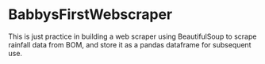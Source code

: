 # BabbysFirstWebscraper
This is just practice in building a web scraper using BeautifulSoup to scrape rainfall data from BOM, and store it as a pandas dataframe for subsequent use.
